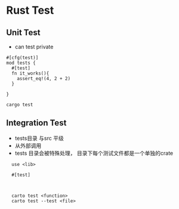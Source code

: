 # Rust Test

## Unit Test
  - can test private 
```
#[cfg(test)]
mod tests {
  #[test]
  fn it_works(){
    assert_eq!(4, 2 + 2)
  }

}

cargo test
```


## Integration Test
  - tests目录 与src 平级
  - 从外部调用
  - tests 目录会被特殊处理， 目录下每个测试文件都是一个单独的crate

```
  use <lib>

  #[test]
  


  carto test <function>
  carto test --test <file>
```